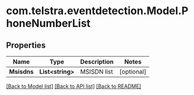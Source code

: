 # com.telstra.eventdetection.Model.PhoneNumberList
## Properties

Name | Type | Description | Notes
------------ | ------------- | ------------- | -------------
**Msisdns** | **List&lt;string&gt;** | MSISDN list | [optional] 

[[Back to Model list]](../README.md#documentation-for-models) [[Back to API list]](../README.md#documentation-for-api-endpoints) [[Back to README]](../README.md)

